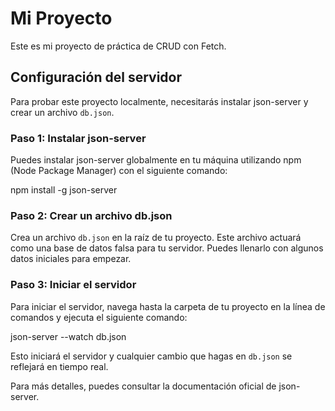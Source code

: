 # Mi Proyecto

Este es mi proyecto de práctica de CRUD con Fetch.

## Configuración del servidor

Para probar este proyecto localmente, necesitarás instalar json-server y crear un archivo `db.json`.

### Paso 1: Instalar json-server

Puedes instalar json-server globalmente en tu máquina utilizando npm (Node Package Manager) con el siguiente comando:

npm install -g json-server

### Paso 2: Crear un archivo db.json

Crea un archivo `db.json` en la raíz de tu proyecto. Este archivo actuará como una base de datos falsa para tu servidor. Puedes llenarlo con algunos datos iniciales para empezar.

### Paso 3: Iniciar el servidor

Para iniciar el servidor, navega hasta la carpeta de tu proyecto en la línea de comandos y ejecuta el siguiente comando:

json-server --watch db.json


Esto iniciará el servidor y cualquier cambio que hagas en `db.json` se reflejará en tiempo real.

Para más detalles, puedes consultar la documentación oficial de json-server.
